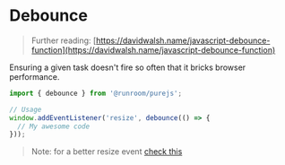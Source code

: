 # Debounce

> Further reading: [https://davidwalsh.name/javascript-debounce-function](https://davidwalsh.name/javascript-debounce-function)

Ensuring a given task doesn't fire so often that it bricks browser performance.

```javascript
import { debounce } from '@runroom/purejs';

// Usage
window.addEventListener('resize', debounce(() => {
  // My awesome code
}));
```
> Note: for a better resize event [check this](./events.md)